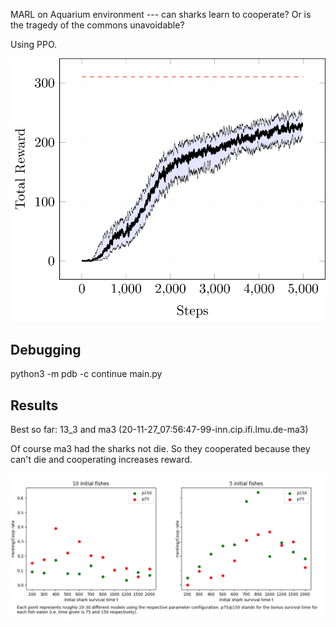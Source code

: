 
MARL on Aquarium environment --- can sharks learn to cooperate? Or is the tragedy of the commons unavoidable?

Using PPO.

![PPO](plots/plot.png)


## Debugging

python3 -m pdb -c continue main.py


## Results

Best so far: 13\_3 and ma3 (20-11-27\_07:56:47-99-inn.cip.ifi.lmu.de-ma3)

Of course ma3 had the sharks not die. So they cooperated because they can't die and cooperating increases reward.

![Sterberisiko vs Herding rate](plots/sterberisiko_vs_herding_rate_3_evals_per_model.png)
